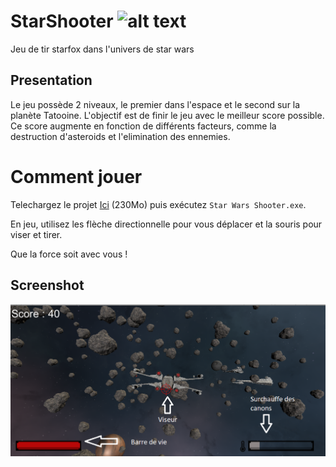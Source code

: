 # StarShooter <img src="https://icon-library.com/images/star-wars-logo-icon/star-wars-logo-icon-3.jpg" alt="alt text" width="35px" height="35px">
Jeu de tir starfox dans l'univers de star wars

## Presentation

Le jeu possède 2 niveaux, le premier dans l'espace et le second sur la planète Tatooine.
L'objectif est de finir le jeu avec le meilleur score possible. Ce score augmente en fonction de différents facteurs, comme la destruction d'asteroids et l'elimination des ennemies.


# Comment jouer
Telechargez le projet <a href="https://maxence.website/files/StarWarsShooter.zip" target="_blank">Ici</a> (230Mo)
puis exécutez `Star Wars Shooter.exe`.

En jeu, utilisez les flèche directionnelle pour vous déplacer et la souris pour viser et tirer.

Que la force soit avec vous !

## Screenshot
![](starshooter.png)





